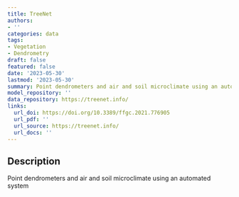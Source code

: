 ```yaml
---
title: TreeNet
authors:
- ''
categories: data
tags:
- Vegetation
- Dendrometry
draft: false
featured: false
date: '2023-05-30'
lastmod: '2023-05-30'
summary: Point dendrometers and air and soil microclimate using an automated system
model_repository: ''
data_repository: https://treenet.info/
links:
  url_doi: https://doi.org/10.3389/ffgc.2021.776905
  url_pdf: ''
  url_source: https://treenet.info/
  url_docs: ''
---
```


## Description

Point dendrometers and air and soil microclimate using an automated system

